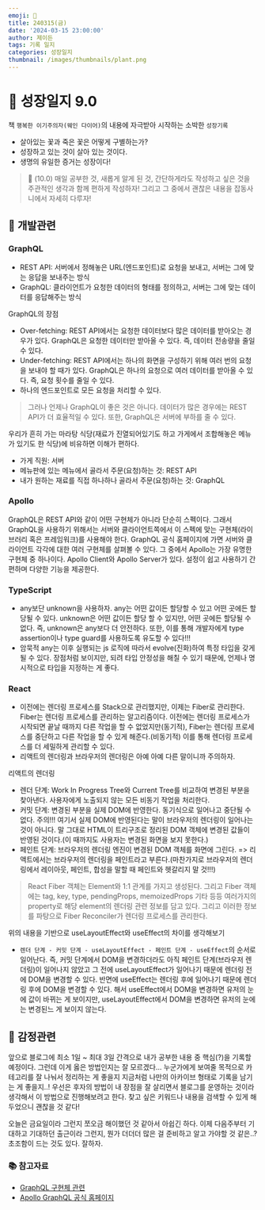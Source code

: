 ```yaml
---
emoji: 🌱
title: 240315(금)
date: '2024-03-15 23:00:00'
author: 제이든
tags: 기록 일지
categories: 성장일지
thumbnail: /images/thumbnails/plant.png
---
```


# 🌱 성장일지 9.0

책 `행복한 이기주의자(웨인 다이어)`의 내용에 자극받아 시작하는 소박한 `성장기록`

- 살아있는 꽃과 죽은 꽃은 어떻게 구별하는가?
- 성장하고 있는 것이 살아 있는 것이다.
- 생명의 유일한 증거는 성장이다!

> 🧩 (10.0) 매일 공부한 것, 새롭게 알게 된 것, 간단하게라도 작성하고 싶은 것을 주관적인 생각과 함께 편하게 작성하자! 그리고 그 중에서 괜찮은 내용을 잡동사니에서 자세히 다루자!

## 🔨 개발관련

### GraphQL

- REST API: 서버에서 정해놓은 URL(엔드포인트)로 요청을 보내고, 서버는 그에 맞는 응답을 보내주는 방식
- GraphQL: 클라이언트가 요청한 데이터의 형태를 정의하고, 서버는 그에 맞는 데이터를 응답해주는 방식

GraphQL의 장점

- Over-fetching: REST API에서는 요청한 데이터보다 많은 데이터를 받아오는 경우가 있다. GraphQL은 요청한 데이터만 받아올 수 있다. 즉, 데이터 전송량을 줄일 수 있다.
- Under-fetching: REST API에서는 하나의 화면을 구성하기 위해 여러 번의 요청을 보내야 할 때가 있다. GraphQL은 하나의 요청으로 여러 데이터를 받아올 수 있다. 즉, 요청 횟수를 줄일 수 있다.
- 하나의 엔드포인트로 모든 요청을 처리할 수 있다.

> 그러나 언제나 GraphQL이 좋은 것은 아니다. 데이터가 많은 경우에는 REST API가 더 효율적일 수 있다. 또한, GraphQL은 서버에 부하를 줄 수 있다.

우리가 흔히 가는 마라탕 식당(재료가 진열되어있기도 하고 가게에서 조합해놓은 메뉴가 있기도 한 식당)에 비유하면 이해가 편하다.

- 가게 직원: 서버
- 메뉴판에 있는 메뉴에서 골라서 주문(요청)하는 것: REST API
- 내가 원하는 재료를 직접 하나하나 골라서 주문(요청)하는 것: GraphQL

### Apollo

GraphQL은 REST API와 같이 어떤 구현체가 아니라 단순히 스펙이다. 그래서 GraphQL을 사용하기 위해서는 서버와 클라이언트쪽에서 이 스펙에 맞는 구현체(라이브러리 혹은 프레임워크)를 사용해야 한다. GraphQL 공식 홈페이지에 가면 서버와 클라이언트 각각에 대한 여러 구현체를 살펴볼 수 있다. 그 중에서 Apollo는 가장 유명한 구현체 중 하나이다. Apollo Client와 Apollo Server가 있다. 설정이 쉽고 사용하기 간편하며 다양한 기능을 제공한다.

### TypeScript

- any보단 unknown을 사용하자. any는 어떤 값이든 할당할 수 있고 어떤 곳에든 할당될 수 있다. unknown은 어떤 값이든 할당 할 수 있지만, 어떤 곳에든 할당될 수 없다. 즉, unknown은 any보다 더 안전하다. 또한, 이를 통해 개발자에게 type assertion이나 type guard를 사용하도록 유도할 수 있다!!!
- 암묵적 any는 이후 실행되는 js 로직에 따라서 evolve(진화)하여 특정 타입을 갖게 될 수 있다. 장점처럼 보이지만, 되려 타입 안정성을 해칠 수 있기 때문에, 언제나 명시적으로 타입을 지정하는 게 좋다.

### React

- 이전에는 렌더링 프로세스를 Stack으로 관리했지만, 이제는 Fiber로 관리한다. Fiber는 렌더링 프로세스를 관리하는 알고리즘이다. 이전에는 렌더링 프로세스가 시작되면 끝날 때까지 다른 작업을 할 수 없었지만(동기적), Fiber는 렌더링 프로세스를 중단하고 다른 작업을 할 수 있게 해준다.(비동기적) 이를 통해 렌더링 프로세스를 더 세밀하게 관리할 수 있다.
- 리액트의 렌더링과 브라우저의 렌더링은 아예 아예 다른 말이니까 주의하자.

리액트의 렌더링

- 렌더 단계: Work In Progress Tree와 Current Tree를 비교하여 변경된 부분을 찾아낸다. 사용자에게 노출되지 않는 모든 비동기 작업을 처리한다.
- 커밋 단계: 변경된 부분을 실제 DOM에 반영한다. 동기식으로 일어나고 중단될 수 없다. 주의!!! 여기서 실제 DOM에 반영된다는 말이 브라우저의 렌더링이 일어나는 것이 아니다. 말 그대로 HTML이 트리구조로 정리된 DOM 객체에 변경된 값들이 반영된 것이다.(이 때까지도 사용자는 변경된 화면을 보지 못한다.)
- 페인트 단계: 브라우저의 렌더링 엔진이 변경된 DOM 객체를 화면에 그린다. => 리액트에서는 브라우저의 렌더링을 페인트라고 부른다.(마찬가지로 브라우저의 렌더링에서 레이아웃, 페인트, 합성을 말할 때 페인트와 헷갈리지 말 것!!!)

> React Fiber 객체는 Element와 1:1 관계를 가지고 생성된다. 그리고 Fiber 객체에는 tag, key, type, pendingProps, memoizedProps 기타 등등 여러가지의 property로 해당 element의 렌더링 관련 정보를 담고 있다. 그리고 이러한 정보를 파탕으로 Fiber Reconciler가 렌더링 프로세스를 관리한다.

위의 내용을 기반으로 useLayoutEffect와 useEffect의 차이를 생각해보기

- `렌더 단계 - 커밋 단계 - useLayoutEffect - 페인트 단계 - useEffect`의 순서로 일어난다. 즉, 커밋 단계에서 DOM을 변경하더라도 아직 페인트 단계(브라우저 렌더링)이 일어나지 않았고 그 전에 useLayoutEffect가 일어나기 때문에 렌더링 전에 DOM을 변경할 수 있다. 반면에 useEffect는 렌더링 후에 일어나기 때문에 렌더링 후에 DOM을 변경할 수 있다. 해서 useEffect에서 DOM을 변경하면 유저의 눈에 값이 바뀌는 게 보이지만, useLayoutEffect에서 DOM을 변경하면 유저의 눈에는 변경된느 게 보이지 않는다.

## 🥳 감정관련

앞으로 블로그에 최소 1일 ~ 최대 3일 간격으로 내가 공부한 내용 중 핵심(?)을 기록할 예정이다. 그런데 이게 옳은 방법인지는 잘 모르겠다... 누군가에게 보여줄 목적으로 카테고리를 잘 나눠서 정리하는 게 좋을지 지금처럼 나만의 아카이브 형태로 기록을 남기는 게 좋을지..! 우선은 후자의 방법이 내 장점을 잘 살리면서 블로그를 운영하는 것이라 생각해서 이 방법으로 진행해보려고 한다. 찾고 싶은 키워드나 내용을 검색할 수 있게 해두었으니 괜찮을 것 같다!

오늘은 금요일이라 그런지 쪼오금 해이했던 것 같아서 아쉽긴 하다. 이제 다음주부터 기대하고 기대하던 출근이라 그런지, 뭔가 더더더 많은 걸 준비하고 알고 가야할 것 같은..? 초조함이 드는 것도 있다. 잘하자.

### 📚 참고자료

- [GraphQL 구현체 관련](https://graphql.org/code/)
- [Apollo GraphQL 공식 홈페이지](https://www.apollographql.com/)

